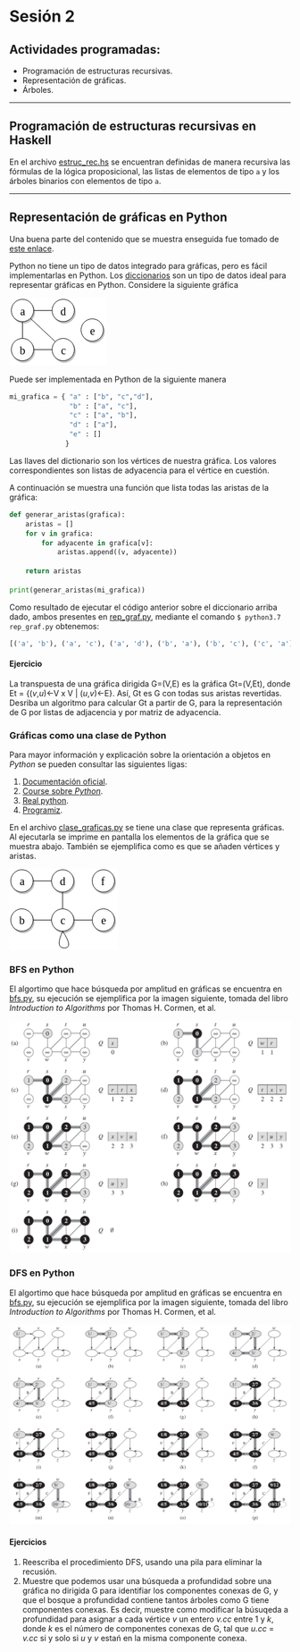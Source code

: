 # Sesión 2

## Actividades programadas:

* Programación de estructuras recursivas.
* Representación de gráficas.
* Árboles.

---

## Programación de estructuras recursivas en Haskell

En el archivo [estruc_rec.hs](https://github.com/nohernan/Matematicas_Discretas/blob/master/sesion02/estruc_rec.hs) se encuentran definidas de manera recursiva las fórmulas de la lógica proposicional, las listas de elementos de tipo `a` y los árboles binarios con elementos de tipo `a`.

---

## Representación de gráficas en Python

Una buena parte del contenido que se muestra enseguida fue tomado de [este enlace](https://www.python-course.eu/graphs_python.php).

Python no tiene un tipo de datos integrado para gráficas, pero es fácil implementarlas en Python. Los [diccionarios](https://www.python-course.eu/dictionaries.php) son un tipo de datos ideal para representar gráficas en Python. Considere la siguiente gráfica

![diagrama0](https://github.com/nohernan/Matematicas_Discretas/blob/master/sesion02/img/diagram0.png "Diagrama inicial")

Puede ser implementada en Python de la siguiente manera

```python
mi_grafica = { "a" : ["b", "c","d"],
               "b" : ["a", "c"],
               "c" : ["a", "b"],
               "d" : ["a"],
               "e" : []
              }
```
Las llaves del dictionario son los vértices de nuestra gráfica. Los valores correspondientes son listas de adyacencia para el vértice en cuestión.

A continuación se muestra una función que lista todas las aristas de la gráfica:

```python
def generar_aristas(grafica):
    aristas = []
    for v in grafica:
        for adyacente in grafica[v]:
            aristas.append((v, adyacente))

    return aristas

print(generar_aristas(mi_grafica))
```

Como resultado de ejecutar el código anterior sobre el diccionario arriba dado, ambos presentes en [rep_graf.py](https://github.com/nohernan/Matematicas_Discretas/blob/master/sesion02/rep_graf.py), mediante el comando `$ python3.7 rep_graf.py` obtenemos:

```python
[('a', 'b'), ('a', 'c'), ('a', 'd'), ('b', 'a'), ('b', 'c'), ('c', 'a'), ('c', 'b'), ('d', 'a')]
```

#### Ejercicio
La transpuesta de una gráfica dirigida G=(V,E) es la gráfica Gt=(V,Et), donde Et = {(_v_,_u_)<-V x V | (_u_,_v_)<-E}. Así, Gt es G con todas sus aristas revertidas. Desriba un algoritmo para calcular Gt a partir de G, para la representación de G por listas de adjacencia y por matriz de adyacencia. 

### Gráficas como una clase de Python

Para mayor información y explicación sobre la orientación a objetos en _Python_ se pueden consultar las siguientes ligas:
1. [Documentación oficial](https://docs.python.org/3/tutorial/classes.html).
1. [Course sobre _Python_](https://www.python-course.eu/python3_object_oriented_programming.php).
1. [Real python](https://realpython.com/python3-object-oriented-programming/).
1. [Programiz](https://www.programiz.com/python-programming/object-oriented-programming).

En el archivo [clase_graficas.py](https://github.com/nohernan/Matematicas_Discretas/blob/master/sesion02/clase_graficas.py) se tiene una clase que representa gráficas. Al ejecutarla se imprime en pantalla los elementos de la gráfica que se muestra abajo. También se ejemplifica como es que se añaden vértices y aristas.

![diagrama1](https://github.com/nohernan/Matematicas_Discretas/blob/master/sesion02/img/diagram1.png "Diagrama Dos")


### BFS en Python
El algortimo que hace búsqueda por amplitud en gráficas se encuentra en [bfs.py](https://github.com/nohernan/Matematicas_Discretas/blob/master/sesion02/bfs.py), su ejecución se ejemplifica por la imagen siguiente, tomada del libro _Introduction to Algorithms_ por Thomas H. Cormen, et al.

![bfs](https://github.com/nohernan/Matematicas_Discretas/blob/master/sesion02/img/bfs.png "BFS")


### DFS en Python
El algortimo que hace búsqueda por amplitud en gráficas se encuentra en [bfs.py](https://github.com/nohernan/Matematicas_Discretas/blob/master/sesion02/bfs.py), su ejecución se ejemplifica por la imagen siguiente, tomada del libro _Introduction to Algorithms_ por Thomas H. Cormen, et al.

![dfs](https://github.com/nohernan/Matematicas_Discretas/blob/master/sesion02/img/dfs.png "DFS")

#### Ejercicios
1. Reescriba el procedimiento DFS, usando una pila para eliminar la recusión.
1. Muestre que podemos usar una búsqueda a profundidad sobre una gráfica no dirigida G para identifiar los componentes conexas de G, y que el bosque a profundidad contiene tantos árboles como G tiene componentes conexas. Es decir, muestre como modificar la búsuqeda a profundidad para asignar a cada vértice _v_ un entero _v.cc_ entre 1 y _k_, donde _k_ es el número de componentes conexas de G, tal que _u.cc_ = _v.cc_ si y solo si _u_ y _v_ estań en la misma componente conexa.

